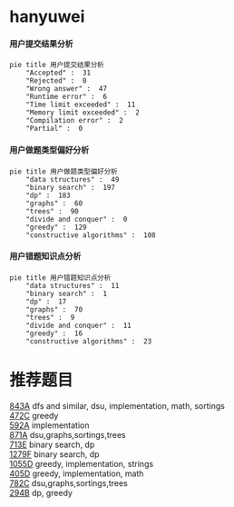 # hanyuwei

<!-- tabs:start -->



#### **用户提交结果分析**

```mermaid
pie title 用户提交结果分析
    "Accepted" :  31
    "Rejected" :  0
    "Wrong answer" :  47
    "Runtime error" :  6
    "Time limit exceeded" :  11
    "Memory limit exceeded" :  2
    "Compilation error" :  2
    "Partial" :  0
```

#### **用户做题类型偏好分析**

```mermaid
pie title 用户做题类型偏好分析
    "data structures" :  49
    "binary search" :  197
    "dp" :  183
    "graphs" :  60
    "trees" :  90
    "divide and conquer" :  0
    "greedy" :  129
    "constructive algorithms" :  108
```
#### **用户错题知识点分析**

```mermaid
pie title 用户错题知识点分析
    "data structures" :  11
    "binary search" :  1
    "dp" :  17
    "graphs" :  70
    "trees" :  9
    "divide and conquer" :  11
    "greedy" :  16
    "constructive algorithms" :  23
```



<!-- tabs:end -->
# 推荐题目
[843A](https://codeforces.com/contest/843/problem/A)		dfs and similar,
                        dsu,
                        implementation,
                        math,
                        sortings		  
[472C](https://codeforces.com/contest/472/problem/C)		greedy		  
[592A](https://codeforces.com/contest/592/problem/A)		implementation		  
[871A](https://codeforces.com/contest/871/problem/A)		dsu,graphs,sortings,trees		  
[713E](https://codeforces.com/contest/713/problem/E)		binary search,
                        dp		  
[1279F](https://codeforces.com/contest/1279/problem/F)		binary search,
                        dp		  
[1055D](https://codeforces.com/contest/1055/problem/D)		greedy,
                        implementation,
                        strings		  
[405D](https://codeforces.com/contest/405/problem/D)		greedy,
                        implementation,
                        math		  
[782C](https://codeforces.com/contest/782/problem/C)		dsu,graphs,sortings,trees		  
[294B](https://codeforces.com/contest/294/problem/B)		dp,
                        greedy		  
